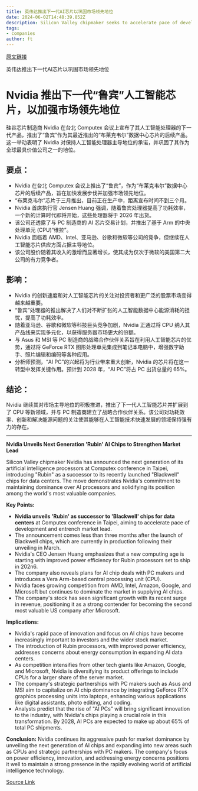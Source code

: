 ```yaml
---
title: 英伟达推出下一代AI芯片以巩固市场领先地位
date: 2024-06-02T14:48:39.852Z
description: Silicon Valley chipmaker seeks to accelerate pace of development with new ‘Rubin’ processors
tags: 
- companies
author: ft
---
```


[原文链接](https://ft.com/content/be7e7937-7c1f-442e-b0ed-ec630406af0f)

英伟达推出下一代AI芯片以巩固市场领先地位

# Nvidia 推出下一代“鲁宾”人工智能芯片，以加强市场领先地位

硅谷芯片制造商 Nvidia 在台北 Computex 会议上宣布了其人工智能处理器的下一代产品，推出了“鲁宾”作为其最近推出的“布莱克韦尔”数据中心芯片的后续产品。这一举动表明了 Nvidia 对保持人工智能处理器主导地位的承诺，并巩固了其作为全球最具价值公司之一的地位。

## 要点：
- Nvidia 在台北 Computex 会议上推出了“鲁宾”，作为“布莱克韦尔”数据中心芯片的后续产品，旨在加快发展步伐并加强市场领先地位。
- “布莱克韦尔”芯片于三月推出，目前正在生产中，距离宣布时间不到三个月。
- Nvidia 首席执行官 Jensen Huang 强调，随着鲁宾处理器提高了功耗效率，一个新的计算时代即将开始，这些处理器将于 2026 年出货。
- 该公司还透露了与 PC 制造商的 AI 芯片交易计划，并推出了基于 Arm 的中央处理单元 (CPU)“维拉”。
- Nvidia 面临着 AMD、Intel、亚马逊、谷歌和微软等公司的竞争，但继续在人工智能芯片供应方面占据主导地位。
- 该公司股价随着其收入的激增而显著增长，使其成为仅次于微软的美国第二大公司的有力竞争者。

## 影响：
- Nvidia 的创新速度和对人工智能芯片的关注对投资者和更广泛的股票市场变得越来越重要。
- “鲁宾”处理器的推出解决了人们对不断扩张的人工智能数据中心能源消耗的担忧，提高了功耗效率。
- 随着亚马逊、谷歌和微软等科技巨头竞争加剧，Nvidia 正通过将 CPU 纳入其产品线来实现多元化，以获得服务器市场更大的份额。
- 与 Asus 和 MSI 等 PC 制造商的战略合作伙伴关系旨在利用人工智能芯片的优势，通过将 GeForce RTX 图形处理单元集成到笔记本电脑中，增强数字助手、照片编辑和编码等各种应用。
- 分析师预测，“AI PC”的兴起将为行业带来重大创新，Nvidia 的芯片将在这一转型中发挥关键作用。预计到 2028 年，“AI PC”将占 PC 出货总量的 65%。

## 结论：
Nvidia 继续其对市场主导地位的积极推进，推出了下一代人工智能芯片并扩展到了 CPU 等新领域，并与 PC 制造商建立了战略合作伙伴关系。该公司对功耗效率、创新和解决能源问题的关注使其能够在人工智能技术快速发展的领域保持强有力的存在。

---

**Nvidia Unveils Next Generation 'Rubin' AI Chips to Strengthen Market Lead**

Silicon Valley chipmaker Nvidia has announced the next generation of its artificial intelligence processors at Computex conference in Taipei, introducing "Rubin" as a successor to its recently launched "Blackwell" chips for data centers. The move demonstrates Nvidia's commitment to maintaining dominance over AI processors and solidifying its position among the world's most valuable companies.

**Key Points:**
- **Nvidia unveils 'Rubin' as successor to 'Blackwell' chips for data centers** at Computex conference in Taipei, aiming to accelerate pace of development and entrench market lead.
- The announcement comes less than three months after the launch of Blackwell chips, which are currently in production following their unveiling in March.
- Nvidia's CEO Jensen Huang emphasizes that a new computing age is starting with improved power efficiency for Rubin processors set to ship in 202n6.
- The company also reveals plans for AI chip deals with PC makers and introduces a Vera Arm-based central processing unit (CPU).
- Nvidia faces growing competition from AMD, Intel, Amazon, Google, and Microsoft but continues to dominate the market in supplying AI chips.
- The company's stock has seen significant growth with its recent surge in revenue, positioning it as a strong contender for becoming the second most valuable US company after Microsoft.

**Implications:**
- Nvidia's rapid pace of innovation and focus on AI chips have become increasingly important to investors and the wider stock market.
- The introduction of Rubin processors, with improved power efficiency, addresses concerns about energy consumption in expanding AI data centers.
- As competition intensifies from other tech giants like Amazon, Google, and Microsoft, Nvidia is diversifying its product offerings to include CPUs for a larger share of the server market.
- The company's strategic partnerships with PC makers such as Asus and MSI aim to capitalize on AI chip dominance by integrating GeForce RTX graphics processing units into laptops, enhancing various applications like digital assistants, photo editing, and coding.
- Analysts predict that the rise of "AI PCs" will bring significant innovation to the industry, with Nvidia's chips playing a crucial role in this transformation. By 2028, AI PCs are expected to make up about 65% of total PC shipments.

**Conclusion:**
Nvidia continues its aggressive push for market dominance by unveiling the next generation of AI chips and expanding into new areas such as CPUs and strategic partnerships with PC makers. The company's focus on power efficiency, innovation, and addressing energy concerns positions it well to maintain a strong presence in the rapidly evolving world of artificial intelligence technology.

[Source Link](https://ft.com/content/be7e7937-7c1f-442e-b0ed-ec630406af0f)

